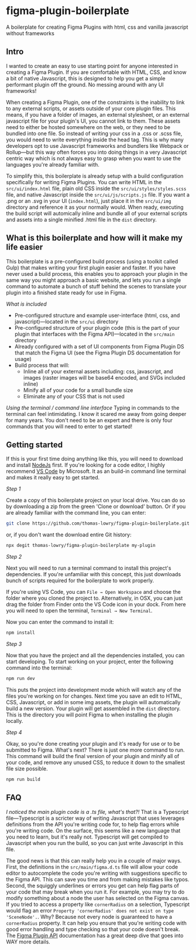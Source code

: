 # figma-plugin-boilerplate
 A boilerplate for creating Figma Plugins with html, css and vanilla javascript without frameworks

## Intro
I wanted to create an easy to use starting point for anyone interested in creating a Figma Plugin. If you are comfortable with HTML, CSS, and know a bit of native Javascript, this is designed to help you get a simple performant plugin off the ground. No messing around with any UI frameworks!

When creating a Figma Plugin, one of the constraints is the inability to link to any external scripts, or assets outside of your core plugin files. This means, if you have a folder of images, an external stylesheet, or an external javascript file for your plugin's UI, you cannot link to them. These assets need to either be hosted somewhere on the web, or they need to be bundled into one file. So instead of writing your css in a .css or .scss file, you would need to write everything inside the head tag. This is why many developers opt to use Javascript frameworks and bundlers like Webpack or Rollup—but this way often forces you into doing things in a very Javascript centric way which is not always easy to grasp when you want to use the languages you're already familiar with.

To simplify this, this boilerplate is already setup with a build configuration specifically for writing Figma Plugins. You can write HTML in the `src/ui/index.html` file, plain old CSS inside the `src/ui/styles/styles.scss` file, and native Javascript inside the `src/ui/js/scripts.js` file. If you want a .png or an .svg in your UI (`index.html`), just place it in the `src/ui/img` directory and reference it as your normally would. When ready, executing the build script will automically inline and bundle all of your external scripts and assets into a single minified .html file in the `dist` directory.

## What is this boilerplate and how will it make my life easier
This boilerplate is a pre-configured build process (using a toolkit called Gulp) that makes writing your first plugin easier and faster. If you have never used a build process, this enables you to approach your plugin in the same way you might approach a basic website, and lets you run a single command to automate a bunch of stuff behind the scenes to translate your plugin into a finished state ready for use in Figma.

*What is included*
- Pre-configured structure and example user-interface (html, css, and javascript)—located in the `src/ui` directory
- Pre-configured structure of your plugin code (this is the part of your plugin that interfaces with the Figma API)—located in the `src/main` directory
- Already configured with a set of UI components from Figma Plugin DS that match the Figma UI (see the Figma Plugin DS documentation for usage)
- Build process that will:
    - Inline all of your external assets including: css, javascript, and images (raster images will be base64 encoded, and SVGs included inline)
    - Minify all of your code for a small bundle size
    - Eliminate any of your CSS that is not used

*Using the terminal / command line interface*
Typing in commands to the terminal can feel intimidating. I know it scared me away from going deeper for many years. You don't need to be an expert and there is only four commands that you will need to enter to get started!


## Getting started

If this is your first time doing anything like this, you will need to download and install [NodeJs](https://nodejs.org/en/) first. If you're looking for a code editor, I highly recommend [VS Code](https://code.visualstudio.com/) by Microsoft. It as an build-in command line terminal and makes it really easy to get started.

*Step 1*

Create a copy of this boilerplate project on your local drive. You can do so by downloading a zip from the green 'Clone or download' button. Or if you are already familiar with the command line, you can enter:
```bash 
git clone https://github.com/thomas-lowry/figma-plugin-boilerplate.git
```
or, if you don't want the download entire Git history:
```bash 
npx degit thomas-lowry/figma-plugin-boilerplate my-plugin
```

*Step 2*

Next you will need to run a terminal command to install this project's dependencies. If you're unfamiliar with this concept, this just downloads bunch of scripts required for the boilerplate to work properly. 

If you're using VS Code, you can `File → Open Workspace` and choose the folder where you cloned the project to. Alternatively, in OSX, you can just drag the folder from Finder onto the VS Code icon in your dock. From here you will need to open the terminal, `Terminal → New Terminal`.

Now you can enter the command to install it:
```bash 
npm install
```

*Step 3*

Now that you have the project and all the dependencies installed, you can start developing. To start working on your project, enter the following command into the terminal:
```bash 
npm run dev
```

This puts the project into development mode which will watch any of the files you're working on for changes. Next time you save an edit to HTML, CSS, Javascript, or add in some img assets, the plugin will automatically build a new version. Your plugin will get assembled in the `dist` directory. This is the directory you will point Figma to when installing the plugin locally.

*Step 4*

Okay, so you're done creating your plugin and it's ready for use or to be submitted to Figma. What's next? There is just one more command to run. This command will build the final version of your plugin and minify all of your code, and remove any unused CSS, to reduce it down to the smallest file size possible.
```bash 
npm run build
```


## FAQ

*I noticed the main plugin code is a .ts file, what's that?!*
That is a Typescript file—Typescript is a scricter way of writing Javascript that uses leverages definitions from the API you're writing code for, to help flag errors while you're writing code. On the surface, this seems like a new language that you need to learn, but it's really not. Typescript will get compiled to Javascript when you run the build, so you can just write Javascript in this file.

The good news is that this can really help you in a couple of major ways. First, the definitions in the `src/main/figma.d.ts` file will allow your code editor to autocomplete the code you're writing with suggestions specific to the Figma API. This can save you time and from making mistakes like typos. Second, the squiggly underlines or errors you get can help flag parts of your code that may break when you run it. For example, you may try to do modify something about a node the user has selected on the Figma canvas. If you tried to access a property like `cornerRadius` on a selection, Typescript would flag an error `Property 'cornerRadius' does not exist on type 'SceneNode'.`. Why? Because not every node is guaranteed to have a `cornerRadius` property. It can help you ensure that you're writing code with good error handling and type checking so that your code doesn't break. The [Figma Plugin API](https://www.figma.com/plugin-docs/typescript/) documentation has a great deep dive that goes into WAY more details.